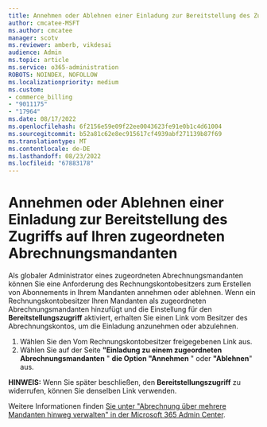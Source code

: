 ```yaml
---
title: Annehmen oder Ablehnen einer Einladung zur Bereitstellung des Zugriffs auf Ihren zugeordneten Abrechnungsmandanten
author: cmcatee-MSFT
ms.author: cmcatee
manager: scotv
ms.reviewer: amberb, vikdesai
audience: Admin
ms.topic: article
ms.service: o365-administration
ROBOTS: NOINDEX, NOFOLLOW
ms.localizationpriority: medium
ms.custom:
- commerce_billing
- "9011175"
- "17964"
ms.date: 08/17/2022
ms.openlocfilehash: 6f2156e59e09f22ee0043623fe91e0b1c4d61004
ms.sourcegitcommit: b52a81c62e8ec915617cf4939abf271139b87f69
ms.translationtype: MT
ms.contentlocale: de-DE
ms.lasthandoff: 08/23/2022
ms.locfileid: "67883178"
---
```

# <a name="accept-or-decline-an-invitation-for-provisioning-access-to-your-associated-billing-tenant"></a>Annehmen oder Ablehnen einer Einladung zur Bereitstellung des Zugriffs auf Ihren zugeordneten Abrechnungsmandanten

Als globaler Administrator eines zugeordneten Abrechnungsmandanten können Sie eine Anforderung des Rechnungskontobesitzers zum Erstellen von Abonnements in Ihrem Mandanten annehmen oder ablehnen. Wenn ein Rechnungskontobesitzer Ihren Mandanten als zugeordneten Abrechnungsmandanten hinzufügt und die Einstellung für den **Bereitstellungszugriff** aktiviert, erhalten Sie einen Link vom Besitzer des Abrechnungskontos, um die Einladung anzunehmen oder abzulehnen.  

1. Wählen Sie den Vom Rechnungskontobesitzer freigegebenen Link aus.
2. Wählen Sie auf der Seite **"Einladung zu einem zugeordneten Abrechnungsmandanten** " **die Option "Annehmen** " oder **"Ablehnen**" aus.

**HINWEIS:** Wenn Sie später beschließen, den **Bereitstellungszugriff** zu widerrufen, können Sie denselben Link verwenden.

Weitere Informationen finden [Sie unter "Abrechnung über mehrere Mandanten hinweg verwalten" in der Microsoft 365 Admin Center](https://docs.microsoft.com/microsoft-365/commerce/billing-and-payments/manage-multi-tenant-billing).
